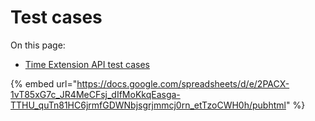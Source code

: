 # Test cases

On this page:

* [Time Extension API test cases](https://docs.google.com/spreadsheets/d/e/2PACX-1vT85xG7c\_JR4MeCFsj\_dIfMoKkqEasga-TTHU\_quTn81HC6jrmfGDWNbjsgrjmmcj0rn\_etTzoCWH0h/pubhtml)

{% embed url="https://docs.google.com/spreadsheets/d/e/2PACX-1vT85xG7c_JR4MeCFsj_dIfMoKkqEasga-TTHU_quTn81HC6jrmfGDWNbjsgrjmmcj0rn_etTzoCWH0h/pubhtml" %}

